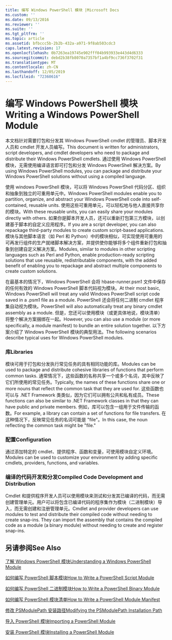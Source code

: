 ```yaml
---
title: 编写 Windows PowerShell 模块 |Microsoft Docs
ms.custom: ''
ms.date: 09/13/2016
ms.reviewer: ''
ms.suite: ''
ms.tgt_pltfrm: ''
ms.topic: article
ms.assetid: bfbccc5b-2b2b-432a-a971-9f8ab503cdc3
caps.latest.revision: 17
ms.openlocfilehash: 0b7263ea19745e902fff04b993933e443d4d6333
ms.sourcegitcommit: debd2b38fb8070a7357bf1a4bf9cc736f3702f31
ms.translationtype: MT
ms.contentlocale: zh-CN
ms.lasthandoff: 12/05/2019
ms.locfileid: "72360616"
---
```

# <a name="writing-a-windows-powershell-module"></a><span data-ttu-id="8b079-102">编写 Windows PowerShell 模块</span><span class="sxs-lookup"><span data-stu-id="8b079-102">Writing a Windows PowerShell Module</span></span>

<span data-ttu-id="8b079-103">本文档针对需要打包和分发其 Windows PowerShell cmdlet 的管理员、脚本开发人员和 cmdlet 开发人员编写。</span><span class="sxs-lookup"><span data-stu-id="8b079-103">This document is written for administrators, script developers, and cmdlet developers who need to package and distribute their Windows PowerShell cmdlets.</span></span> <span data-ttu-id="8b079-104">通过使用 Windows PowerShell 模块，无需使用编译语言即可打包和分发 Windows PowerShell 解决方案。</span><span class="sxs-lookup"><span data-stu-id="8b079-104">By using Windows PowerShell modules, you can package and distribute your Windows PowerShell solutions without using a compiled language.</span></span>

<span data-ttu-id="8b079-105">使用 windows PowerShell 模块，可以将 Windows PowerShell 代码分区、组织和抽象到独立的可重用单元中。</span><span class="sxs-lookup"><span data-stu-id="8b079-105">Windows PowerShell modules enable you to partition, organize, and abstract your Windows PowerShell code into self-contained, reusable units.</span></span> <span data-ttu-id="8b079-106">使用这些可重用单元，可以轻松地与他人直接共享你的模块。</span><span class="sxs-lookup"><span data-stu-id="8b079-106">With these reusable units, you can easily share your modules directly with others.</span></span> <span data-ttu-id="8b079-107">如果你是脚本开发人员，还可以重新打包第三方模块，以创建基于脚本的自定义应用程序。</span><span class="sxs-lookup"><span data-stu-id="8b079-107">If you are a script developer, you can also repackage third-party modules to create custom script-based applications.</span></span> <span data-ttu-id="8b079-108">模块与其他脚本语言（如 Perl 和 Python）中的模块相似，可实现使用可重用的可再发行组件的生产就绪脚本解决方案，并提供使你能够将多个组件重新打包和抽象到创建自定义解决方案。</span><span class="sxs-lookup"><span data-stu-id="8b079-108">Modules, similar to modules in other scripting languages such as Perl and Python, enable production-ready scripting solutions that use reusable, redistributable components, with the added benefit of enabling you to repackage and abstract multiple components to create custom solutions.</span></span>

<span data-ttu-id="8b079-109">在最基本的情况下，Windows PowerShell 会将 hbase-runner.psm1 文件中保存的任何有效的 Windows PowerShell 脚本代码视为模块。</span><span class="sxs-lookup"><span data-stu-id="8b079-109">At their most basic, Windows PowerShell will treat any valid Windows PowerShell script code saved in a .psm1 file as a module.</span></span> <span data-ttu-id="8b079-110">PowerShell 还会将任何二进制 cmdlet 程序集自动视为模块。</span><span class="sxs-lookup"><span data-stu-id="8b079-110">PowerShell will also automatically treat any binary cmdlet assembly as a module.</span></span> <span data-ttu-id="8b079-111">但是，您还可以使用模块（或更具体地说，模块清单）将整个解决方案捆绑在一起。</span><span class="sxs-lookup"><span data-stu-id="8b079-111">However, you can also use a module (or more specifically, a module manifest) to bundle an entire solution together.</span></span> <span data-ttu-id="8b079-112">以下方案介绍了 Windows PowerShell 模块的典型用法。</span><span class="sxs-lookup"><span data-stu-id="8b079-112">The following scenarios describe typical uses for Windows PowerShell modules.</span></span>

### <a name="libraries"></a><span data-ttu-id="8b079-113">库</span><span class="sxs-lookup"><span data-stu-id="8b079-113">Libraries</span></span>

<span data-ttu-id="8b079-114">模块可用于打包和分发执行常见任务的具有相同功能的库。</span><span class="sxs-lookup"><span data-stu-id="8b079-114">Modules can be used to package and distribute cohesive libraries of functions that perform common tasks.</span></span> <span data-ttu-id="8b079-115">通常情况下，这些函数的名称共享一个或多个名词，其中反映了它们所使用的常见任务。</span><span class="sxs-lookup"><span data-stu-id="8b079-115">Typically, the names of these functions share one or more nouns that reflect the common task that they are used for.</span></span> <span data-ttu-id="8b079-116">这些函数也可以与 .NET Framework 类类似，因为它们可以拥有公共和私有成员。</span><span class="sxs-lookup"><span data-stu-id="8b079-116">These functions can also be similar to .NET Framework classes in that they can have public and private members.</span></span> <span data-ttu-id="8b079-117">例如，库可以包含一组用于文件传输的函数。</span><span class="sxs-lookup"><span data-stu-id="8b079-117">For example, a library can contain a set of functions for file transfers.</span></span> <span data-ttu-id="8b079-118">在这种情况下，反映常见任务的名词可能是 "file"。</span><span class="sxs-lookup"><span data-stu-id="8b079-118">In this case, the noun reflecting the common task might be "file."</span></span>

### <a name="configuration"></a><span data-ttu-id="8b079-119">配置</span><span class="sxs-lookup"><span data-stu-id="8b079-119">Configuration</span></span>

<span data-ttu-id="8b079-120">通过添加特定的 cmdlet、提供程序、函数和变量，可使用模块自定义环境。</span><span class="sxs-lookup"><span data-stu-id="8b079-120">Modules can be used to customize your environment by adding specific cmdlets, providers, functions, and variables.</span></span>

### <a name="compiled-code-development-and-distribution"></a><span data-ttu-id="8b079-121">编译的代码开发和分发</span><span class="sxs-lookup"><span data-stu-id="8b079-121">Compiled Code Development and Distribution</span></span>

<span data-ttu-id="8b079-122">Cmdlet 和提供程序开发人员可以使用模块来测试和分发其已编译的代码，而无需创建管理单元。用户可以将包含已编译代码的程序集作为模块（二进制模块）导入，而无需创建和注册管理单元。</span><span class="sxs-lookup"><span data-stu-id="8b079-122">Cmdlet and provider developers can use modules to test and distribute their compiled code without needing to create snap-ins. They can import the assembly that contains the compiled code as a module (a binary module) without needing to create and register snap-ins.</span></span>

## <a name="see-also"></a><span data-ttu-id="8b079-123">另请参阅</span><span class="sxs-lookup"><span data-stu-id="8b079-123">See Also</span></span>

[<span data-ttu-id="8b079-124">了解 Windows PowerShell 模块</span><span class="sxs-lookup"><span data-stu-id="8b079-124">Understanding a Windows PowerShell Module</span></span>](./understanding-a-windows-powershell-module.md)

[<span data-ttu-id="8b079-125">如何编写 PowerShell 脚本模块</span><span class="sxs-lookup"><span data-stu-id="8b079-125">How to Write a PowerShell Script Module</span></span>](./how-to-write-a-powershell-script-module.md)

[<span data-ttu-id="8b079-126">如何编写 PowerShell 二进制模块</span><span class="sxs-lookup"><span data-stu-id="8b079-126">How to Write a PowerShell Binary Module</span></span>](./how-to-write-a-powershell-binary-module.md)

[<span data-ttu-id="8b079-127">如何编写 PowerShell 模块清单</span><span class="sxs-lookup"><span data-stu-id="8b079-127">How to Write a PowerShell Module Manifest</span></span>](how-to-write-a-powershell-module-manifest.md)

[<span data-ttu-id="8b079-128">修改 PSModulePath 安装路径</span><span class="sxs-lookup"><span data-stu-id="8b079-128">Modifying the PSModulePath Installation Path</span></span>](./modifying-the-psmodulepath-installation-path.md)

[<span data-ttu-id="8b079-129">导入 PowerShell 模块</span><span class="sxs-lookup"><span data-stu-id="8b079-129">Importing a PowerShell Module</span></span>](./importing-a-powershell-module.md)

[<span data-ttu-id="8b079-130">安装 PowerShell 模块</span><span class="sxs-lookup"><span data-stu-id="8b079-130">Installing a PowerShell Module</span></span>](./installing-a-powershell-module.md)
